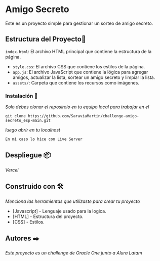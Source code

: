 # Amigo Secreto

Este es un proyecto simple para gestionar un sorteo de amigo secreto.

## Estructura del Proyecto🚀

`index.html`: El archivo HTML principal que contiene la estructura de la página.
- `style.css`: El archivo CSS que contiene los estilos de la página.
- `app.js`: El archivo JavaScript que contiene la lógica para agregar amigos, actualizar la lista, sortear un amigo secreto y limpiar la lista.
- `assets/`: Carpeta que contiene los recursos como imágenes.

### Instalación 🔧

_Solo debes clonar el reposiroio en tu equipo local para trabajar en el_


```
git clone https://github.com/SaraviaMartin/challenge-amigo-secreto_esp-main.git
```

_luego abrir en tu localhost_

```
En mi caso lo hice con Live Server 
```

## Despliegue 📦

_Vercel_

## Construido con 🛠️

_Menciona las herramientas que utilizaste para crear tu proyecto_

* [Javascript] - Lenguaje usado para la logica. 
* [HTML] - Estructura del proyecto. 
* [CSS] - Estilos.


## Autores ✒️

_Este proyecto es un challenge de Oracle One junto a Alura Latam_



